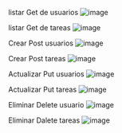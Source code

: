 listar Get de usuarios 
![image](https://github.com/user-attachments/assets/b10d5836-86d8-4495-8d2c-1403b82d911b)

listar Get de tareas
![image](https://github.com/user-attachments/assets/33b79fef-bb9d-4026-8fe6-0d06f6f94e71)

Crear Post usuarios
![image](https://github.com/user-attachments/assets/20d11c29-3c9d-4711-a6a8-2d8e187eaf47)

Crear Post tareas
![image](https://github.com/user-attachments/assets/8c68a596-6bf1-4cb9-84d6-c8bc9e6b1ba0)

Actualizar Put usuarios
![image](https://github.com/user-attachments/assets/34e566f8-fdc1-46be-ae45-d904829ef010)

Actualizar Put tareas 
![image](https://github.com/user-attachments/assets/2bf2418b-626b-4941-aa71-58a1bec36482)

Eliminar Delete usuario
![image](https://github.com/user-attachments/assets/136afbf3-84c6-4b1d-bf2b-2a4fc687b60a)

Eliminar Dalete tareas
![image](https://github.com/user-attachments/assets/69f3bc7e-bcfd-4704-bb37-7103ff391a74)


